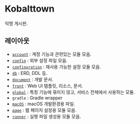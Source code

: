 # Kobalttown

익명 게시판.

## 레이아웃

- [`account`](./account) : 계정 기능과 관련있는 모듈 모음.
- [`config`](./config) : 외부 설정 파일 모음.
- [`configuration`](./configuration) : 재사용 가능한 설정 모듈 모음.
- [`db`](./db) : ERD, DDL 등.
- [`document`](./document) : 개발 문서.
- [`front`](./front) : Web UI 템플릿, 리소스, 문서.
- [`global`](./global) : 특정 기능에 묶이지 않고, 서비스 전체에서 사용하는 모듈.
- `gradle` : Gradle wrapper
- [`macOS`](./macOS) : macOS 개발환경용 파일.
- [`page`](./page) : 웹 페이지 설정용 모듈 모음.
- [`runner`](./runner) : 실행 파일 생성용 모듈 모음.
